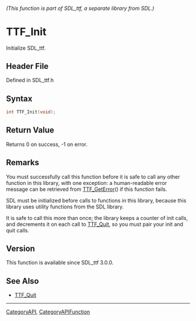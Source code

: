 ###### (This function is part of SDL_ttf, a separate library from SDL.)
# TTF_Init

Initialize SDL_ttf.

## Header File

Defined in SDL_ttf.h

## Syntax

```c
int TTF_Init(void);

```

## Return Value

Returns 0 on success, -1 on error.

## Remarks

You must successfully call this function before it is safe to call any
other function in this library, with one exception: a human-readable error
message can be retrieved from [TTF_GetError](TTF_GetError)() if this
function fails.

SDL must be initialized before calls to functions in this library, because
this library uses utility functions from the SDL library.

It is safe to call this more than once; the library keeps a counter of init
calls, and decrements it on each call to [TTF_Quit](TTF_Quit), so you must
pair your init and quit calls.

## Version

This function is available since SDL_ttf 3.0.0.

## See Also

- [TTF_Quit](TTF_Quit)

----
[CategoryAPI](CategoryAPI), [CategoryAPIFunction](CategoryAPIFunction)


